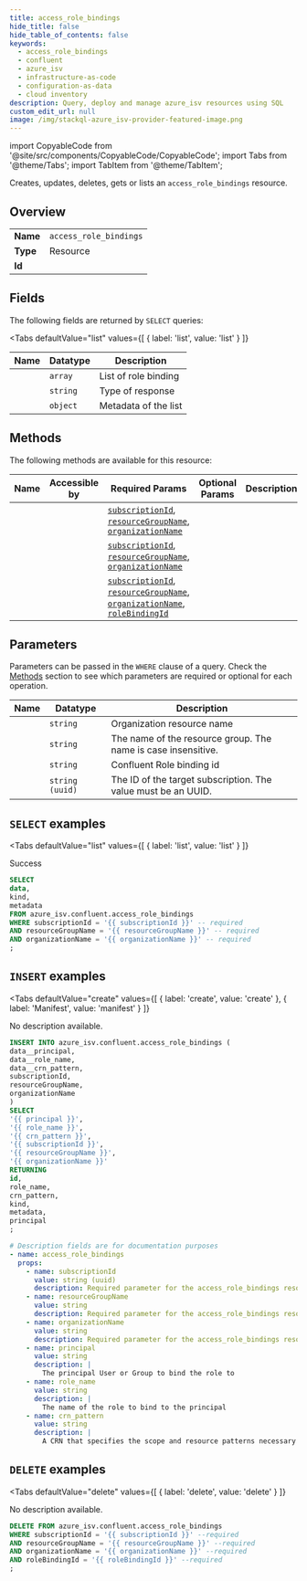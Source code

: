 ```yaml
--- 
title: access_role_bindings
hide_title: false
hide_table_of_contents: false
keywords:
  - access_role_bindings
  - confluent
  - azure_isv
  - infrastructure-as-code
  - configuration-as-data
  - cloud inventory
description: Query, deploy and manage azure_isv resources using SQL
custom_edit_url: null
image: /img/stackql-azure_isv-provider-featured-image.png
---
```


import CopyableCode from '@site/src/components/CopyableCode/CopyableCode';
import Tabs from '@theme/Tabs';
import TabItem from '@theme/TabItem';

Creates, updates, deletes, gets or lists an <code>access_role_bindings</code> resource.

## Overview
<table><tbody>
<tr><td><b>Name</b></td><td><code>access_role_bindings</code></td></tr>
<tr><td><b>Type</b></td><td>Resource</td></tr>
<tr><td><b>Id</b></td><td><CopyableCode code="azure_isv.confluent.access_role_bindings" /></td></tr>
</tbody></table>

## Fields

The following fields are returned by `SELECT` queries:

<Tabs
    defaultValue="list"
    values={[
        { label: 'list', value: 'list' }
    ]}
>
<TabItem value="list">

<table>
<thead>
    <tr>
    <th>Name</th>
    <th>Datatype</th>
    <th>Description</th>
    </tr>
</thead>
<tbody>
<tr>
    <td><CopyableCode code="data" /></td>
    <td><code>array</code></td>
    <td>List of role binding</td>
</tr>
<tr>
    <td><CopyableCode code="kind" /></td>
    <td><code>string</code></td>
    <td>Type of response</td>
</tr>
<tr>
    <td><CopyableCode code="metadata" /></td>
    <td><code>object</code></td>
    <td>Metadata of the list</td>
</tr>
</tbody>
</table>
</TabItem>
</Tabs>

## Methods

The following methods are available for this resource:

<table>
<thead>
    <tr>
    <th>Name</th>
    <th>Accessible by</th>
    <th>Required Params</th>
    <th>Optional Params</th>
    <th>Description</th>
    </tr>
</thead>
<tbody>
<tr>
    <td><a href="#list"><CopyableCode code="list" /></a></td>
    <td><CopyableCode code="select" /></td>
    <td><a href="#parameter-subscriptionId"><code>subscriptionId</code></a>, <a href="#parameter-resourceGroupName"><code>resourceGroupName</code></a>, <a href="#parameter-organizationName"><code>organizationName</code></a></td>
    <td></td>
    <td></td>
</tr>
<tr>
    <td><a href="#create"><CopyableCode code="create" /></a></td>
    <td><CopyableCode code="insert" /></td>
    <td><a href="#parameter-subscriptionId"><code>subscriptionId</code></a>, <a href="#parameter-resourceGroupName"><code>resourceGroupName</code></a>, <a href="#parameter-organizationName"><code>organizationName</code></a></td>
    <td></td>
    <td></td>
</tr>
<tr>
    <td><a href="#delete"><CopyableCode code="delete" /></a></td>
    <td><CopyableCode code="delete" /></td>
    <td><a href="#parameter-subscriptionId"><code>subscriptionId</code></a>, <a href="#parameter-resourceGroupName"><code>resourceGroupName</code></a>, <a href="#parameter-organizationName"><code>organizationName</code></a>, <a href="#parameter-roleBindingId"><code>roleBindingId</code></a></td>
    <td></td>
    <td></td>
</tr>
</tbody>
</table>

## Parameters

Parameters can be passed in the `WHERE` clause of a query. Check the [Methods](#methods) section to see which parameters are required or optional for each operation.

<table>
<thead>
    <tr>
    <th>Name</th>
    <th>Datatype</th>
    <th>Description</th>
    </tr>
</thead>
<tbody>
<tr id="parameter-organizationName">
    <td><CopyableCode code="organizationName" /></td>
    <td><code>string</code></td>
    <td>Organization resource name</td>
</tr>
<tr id="parameter-resourceGroupName">
    <td><CopyableCode code="resourceGroupName" /></td>
    <td><code>string</code></td>
    <td>The name of the resource group. The name is case insensitive.</td>
</tr>
<tr id="parameter-roleBindingId">
    <td><CopyableCode code="roleBindingId" /></td>
    <td><code>string</code></td>
    <td>Confluent Role binding id</td>
</tr>
<tr id="parameter-subscriptionId">
    <td><CopyableCode code="subscriptionId" /></td>
    <td><code>string (uuid)</code></td>
    <td>The ID of the target subscription. The value must be an UUID.</td>
</tr>
</tbody>
</table>

## `SELECT` examples

<Tabs
    defaultValue="list"
    values={[
        { label: 'list', value: 'list' }
    ]}
>
<TabItem value="list">

Success

```sql
SELECT
data,
kind,
metadata
FROM azure_isv.confluent.access_role_bindings
WHERE subscriptionId = '{{ subscriptionId }}' -- required
AND resourceGroupName = '{{ resourceGroupName }}' -- required
AND organizationName = '{{ organizationName }}' -- required
;
```
</TabItem>
</Tabs>


## `INSERT` examples

<Tabs
    defaultValue="create"
    values={[
        { label: 'create', value: 'create' },
        { label: 'Manifest', value: 'manifest' }
    ]}
>
<TabItem value="create">

No description available.

```sql
INSERT INTO azure_isv.confluent.access_role_bindings (
data__principal,
data__role_name,
data__crn_pattern,
subscriptionId,
resourceGroupName,
organizationName
)
SELECT 
'{{ principal }}',
'{{ role_name }}',
'{{ crn_pattern }}',
'{{ subscriptionId }}',
'{{ resourceGroupName }}',
'{{ organizationName }}'
RETURNING
id,
role_name,
crn_pattern,
kind,
metadata,
principal
;
```
</TabItem>
<TabItem value="manifest">

```yaml
# Description fields are for documentation purposes
- name: access_role_bindings
  props:
    - name: subscriptionId
      value: string (uuid)
      description: Required parameter for the access_role_bindings resource.
    - name: resourceGroupName
      value: string
      description: Required parameter for the access_role_bindings resource.
    - name: organizationName
      value: string
      description: Required parameter for the access_role_bindings resource.
    - name: principal
      value: string
      description: |
        The principal User or Group to bind the role to
    - name: role_name
      value: string
      description: |
        The name of the role to bind to the principal
    - name: crn_pattern
      value: string
      description: |
        A CRN that specifies the scope and resource patterns necessary for the role to bind
```
</TabItem>
</Tabs>


## `DELETE` examples

<Tabs
    defaultValue="delete"
    values={[
        { label: 'delete', value: 'delete' }
    ]}
>
<TabItem value="delete">

No description available.

```sql
DELETE FROM azure_isv.confluent.access_role_bindings
WHERE subscriptionId = '{{ subscriptionId }}' --required
AND resourceGroupName = '{{ resourceGroupName }}' --required
AND organizationName = '{{ organizationName }}' --required
AND roleBindingId = '{{ roleBindingId }}' --required
;
```
</TabItem>
</Tabs>
